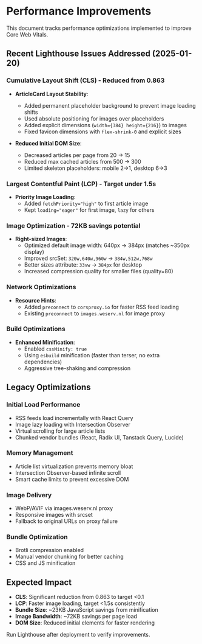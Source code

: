 # Performance Improvements

This document tracks performance optimizations implemented to improve Core Web Vitals.

## Recent Lighthouse Issues Addressed (2025-01-20)

### Cumulative Layout Shift (CLS) - Reduced from 0.863

-   **ArticleCard Layout Stability**:

    -   Added permanent placeholder background to prevent image loading shifts
    -   Used absolute positioning for images over placeholders
    -   Added explicit dimensions (`width={384} height={216}`) to images
    -   Fixed favicon dimensions with `flex-shrink-0` and explicit sizes

-   **Reduced Initial DOM Size**:
    -   Decreased articles per page from 20 → 15
    -   Reduced max cached articles from 500 → 300
    -   Limited skeleton placeholders: mobile 2→1, desktop 6→3

### Largest Contentful Paint (LCP) - Target under 1.5s

-   **Priority Image Loading**:
    -   Added `fetchPriority="high"` to first article image
    -   Kept `loading="eager"` for first image, `lazy` for others

### Image Optimization - 72KB savings potential

-   **Right-sized Images**:
    -   Optimized default image width: 640px → 384px (matches ~350px display)
    -   Improved srcSet: `320w,640w,960w` → `384w,512w,768w`
    -   Better sizes attribute: `33vw` → `384px` for desktop
    -   Increased compression quality for smaller files (quality=80)

### Network Optimizations

-   **Resource Hints**:
    -   Added `preconnect` to `corsproxy.io` for faster RSS feed loading
    -   Existing `preconnect` to `images.weserv.nl` for image proxy

### Build Optimizations

-   **Enhanced Minification**:
    -   Enabled `cssMinify: true`
    -   Using `esbuild` minification (faster than terser, no extra dependencies)
    -   Aggressive tree-shaking and compression

## Legacy Optimizations

### Initial Load Performance

-   RSS feeds load incrementally with React Query
-   Image lazy loading with Intersection Observer
-   Virtual scrolling for large article lists
-   Chunked vendor bundles (React, Radix UI, Tanstack Query, Lucide)

### Memory Management

-   Article list virtualization prevents memory bloat
-   Intersection Observer-based infinite scroll
-   Smart cache limits to prevent excessive DOM

### Image Delivery

-   WebP/AVIF via images.weserv.nl proxy
-   Responsive images with srcset
-   Fallback to original URLs on proxy failure

### Bundle Optimization

-   Brotli compression enabled
-   Manual vendor chunking for better caching
-   CSS and JS minification

## Expected Impact

-   **CLS**: Significant reduction from 0.863 to target <0.1
-   **LCP**: Faster image loading, target <1.5s consistently
-   **Bundle Size**: ~23KB JavaScript savings from minification
-   **Image Bandwidth**: ~72KB savings per page load
-   **DOM Size**: Reduced initial elements for faster rendering

Run Lighthouse after deployment to verify improvements.
